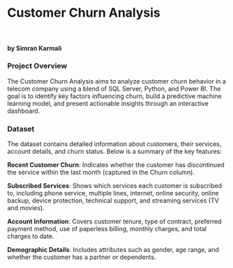 # Customer Churn Analysis
<br>

#### by Simran Karmali
### Project Overview
The Customer Churn Analysis aims to analyze customer churn behavior in a telecom company using a blend of SQL Server, Python, and Power BI. The goal is to identify key factors influencing churn, build a predictive machine learning model, and present actionable insights through an interactive dashboard.

### Dataset
The dataset contains detailed information about customers, their services, account details, and churn status. Below is a summary of the key features:

**Recent Customer Churn**: Indicates whether the customer has discontinued the service within the last month (captured in the Churn column).

**Subscribed Services**: Shows which services each customer is subscribed to, including phone service, multiple lines, internet, online security, online backup, device protection, technical support, and streaming services (TV and movies).

**Account Information**: Covers customer tenure, type of contract, preferred payment method, use of paperless billing, monthly charges, and total charges to date.

**Demographic Details**: Includes attributes such as gender, age range, and whether the customer has a partner or dependents.
